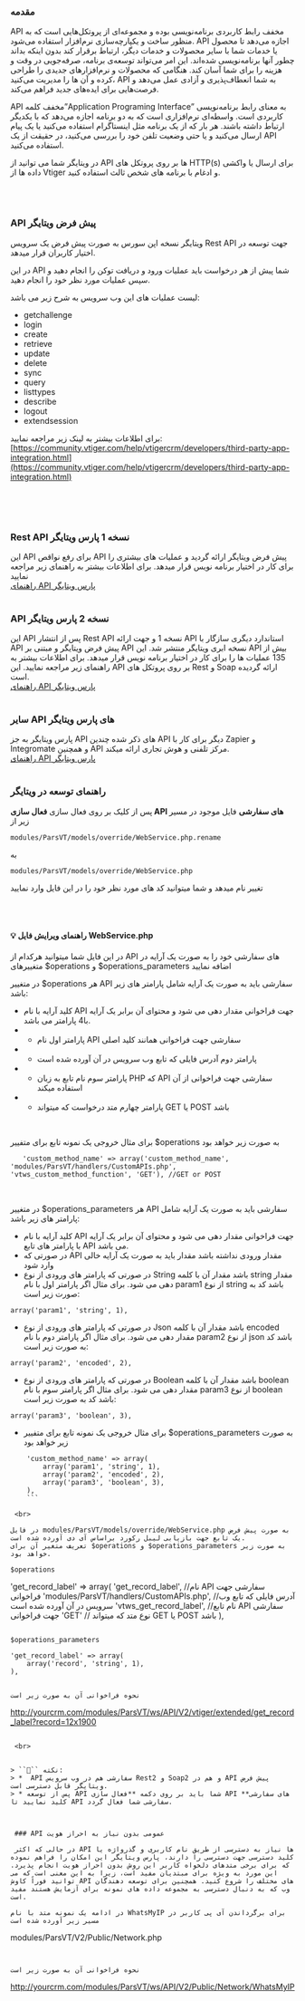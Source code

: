 ### مقدمه 
API مخفف رابط  کاربردی برنامه‌نویسی بوده و مجموعه‌ای از پروتکل‌هایی است که به منظور ساخت و یکپارچه‌سازی نرم‌افزار استفاده می‌شود. API اجازه می‌دهد تا محصول یا خدمات شما با سایر محصولات و خدمات دیگر، ارتباط برقرار کند بدون اینکه بداند چطور آنها برنامه‌نویسی شده‌اند. این امر می‌تواند توسعه‌ی برنامه، صرفه‌جویی در وقت و هزینه را برای شما آسان کند. هنگامی که محصولات و نرم‌افزارهای جدیدی را طراحی کرده و آن ها را مدیریت می‌کنید، API به شما انعطاف‌پذیری و آزادی عمل می‌دهد و فرصت‌هایی برای ایده‌های جدید فراهم می‌کند.

API مخفف کلمه”Application Programing Interface” به معنای رابط برنامه‌نویسی کاربردی است. واسطه‌ای نرم‌افزاری است که به دو برنامه اجازه می‌دهد که با یکدیگر ارتباط داشته باشند. هر بار که از یک برنامه مثل اینستاگرام استفاده می‌کنید یا یک پیام ارسال می‌کنید و یا حتی وضعیت تلفن خود را بررسی می‌کنید، در حقیقت از یک API استفاده می‌کنید.

در ویتایگر شما می توانید از API ها بر روی پروتکل های HTTP(s) برای ارسال یا واکشی داده ها از Vtiger و ادغام با برنامه های شخص ثالث استفاده کنید.

 <br>
 <br>
 
 ### API پیش فرض ویتایگر
ویتایگر نسخه اپن سورس به صورت پیش فرض یک سرویس Rest API جهت توسعه در اختیار کاربران قرار میدهد. 

در این API شما پیش از هر درخواست باید عملیات ورود و دریافت توکن را انجام دهید و سپس  عملیات مورد نظر خود را انجام دهید.

لیست عملیات های این وب سرویس به شرح زیر می باشد:

* getchallenge
* login
* create
* retrieve
* update
* delete
* sync
* query
* listtypes
* describe
* logout
* extendsession



برای اطلاعات بیشتر به لینک زیر مراجعه نمایید:
<br>
[https://community.vtiger.com/help/vtigercrm/developers/third-party-app-integration.html](https://community.vtiger.com/help/vtigercrm/developers/third-party-app-integration.html)
 <br>
 <br>
 
 
 <br>
 <br>

### Rest API نسخه 1 پارس ویتایگر
این API برای رفع نواقص API پیش فرض ویتایگر ارائه گردید و عملیات های بیشتری را برای کار در اختیار برنامه نویس قرار میدهد. برای اطلاعات بیشتر به راهنمای زیر مراجعه نمایید
<br>
[راهنمای API پارس ویتایگر](index.php?module=ParsVT&view=RestAPI&parent=Settings)
<br>
<br>

###  API نسخه 2 پارس ویتایگر
این API پس از انتشار Rest API نسخه 1 و جهت ارائه API استاندارد دیگری سازگار با API پیش فرض ویتایگر و مبتنی بر API نسخه ابری ویتایگر منتشر شد.  این API بیش از 135 عملیات ها را برای کار در اختیار برنامه نویس قرار میدهد. برای اطلاعات بیشتر به راهنمای زیر مراجعه نمایید.
این API بر روی پروتکل های Rest و Soap ارائه گردیده است.
<br>
[راهنمای API پارس ویتایگر](index.php?module=ParsVT&view=RestAPI&parent=Settings)
<br>
<br>


###  سایر API های پارس ویتایگر
پارس ویتایگر به جز API های ذکر شده چندین API دیگر برای کار با Zapier و Integromate و همچنین API مرکز تلفنی و هوش تجاری ارائه میکند.
<br>
[راهنمای API پارس ویتایگر](index.php?module=ParsVT&view=RestAPI&parent=Settings)
<br>
<br>


### راهنمای توسعه در ویتایگر
پس از کلیک بر روی فعال سازی **فعال سازی API های سفارشی** فایل موجود در مسیر زیر 
از
```
modules/ParsVT/models/override/WebService.php.rename
```

به 

```
modules/ParsVT/models/override/WebService.php
```
تغییر نام میدهد و شما میتوانید کد های مورد نظر خود را در این فایل وارد نمایید

 <br>
 <br>

#### 💡 راهنمای ویرایش فایل WebService.php
در این فایل شما میتوانید هرکدام از API های سفارشی خود را به صورت یک آرایه در متغییرهای $operations و $operations_parameters اضافه نمایید


در متغییر $operations هر API سفارشی باید به صورت یک آرایه شامل پارامتر های زیر باشد:

* کلید آرایه با نام API جهت فراخوانی مقدار دهی می شود و محتوای آن برابر یک آرایه با4 پارامتر می باشد. 
* * پارامتر اول نام API سفارشی جهت فراخوانی همانند کلید اصلی
* * پارامتر دوم آدرس فایلی که تابع وب سرویس در آن آورده شده است
* * پارامتر سوم نام تابع به زبان PHP که API سفارشی جهت فراخوانی از آن استفاده میکند
* * پارامتر چهارم متد درخواست که میتواند GET یا POST باشد
 <br>

برای مثال خروجی یک نمونه تابع برای متفییر $operations به صورت زیر خواهد بود

```
   'custom_method_name' => array('custom_method_name', 'modules/ParsVT/handlers/CustomAPIs.php', 'vtws_custom_method_function', 'GET'), //GET or POST
```


 <br>

در متغییر $operations_parameters هر API سفارشی باید به صورت یک آرایه شامل پارامتر های زیر باشد:

* کلید آرایه با نام API جهت فراخوانی مقدار دهی می شود و محتوای آن برابر یک آرایه با پارامتر های تابع API می باشد. 
* در صورتی که API مقدار ورودی نداشته باشد مقدار باید به صورت یک آرایه خالی وارد شود
* در صورتی که پارامتر های ورودی از نوع String باشد مقدار آن با کلمه string مقدار دهی می شود. برای مثال اگر پارامتر اول با نام param1 از نوع string باشد کد به صورت زیر است:
```
array('param1', 'string', 1),
```

* در صورتی که پارامتر های ورودی از نوع Json باشد مقدار آن با کلمه encoded مقدار دهی می شود. برای مثال اگر پارامتر دوم با نام param2 از نوع json باشد کد به صورت زیر است:
```
array('param2', 'encoded', 2),
```

* در صورتی که پارامتر های ورودی از نوع Boolean باشد مقدار آن با کلمه boolean مقدار دهی می شود. برای مثال اگر پارامتر سوم با نام param3 از نوع boolean باشد کد به صورت زیر است:
```
array('param3', 'boolean', 3),
```

* برای مثال خروجی یک نمونه تابع برای متفییر $operations_parameters به صورت زیر خواهد بود

```
    'custom_method_name' => array(
        array('param1', 'string', 1),
        array('param2', 'encoded', 2),
        array('param3', 'boolean', 3),
    ),
    ```

 <br>

در فایل modules/ParsVT/models/override/WebService.php به صورت پیش فرض یک تابع جهت بازیابی لیبل رکورد براساس آی دی آورده شده است.
تعریف متغیر آن برای $operations و $operations_parameters به صورت زیر خواهد بود.

$operations
```
  'get_record_label' => array(
      'get_record_label',  //نام API سفارشی جهت فراخوانی
      'modules/ParsVT/handlers/CustomAPIs.php',  //آدرس فایلی که تابع وب سرویس در آن آورده شده است
      'vtws_get_record_label', //نام تابع API سفارشی جهت فراخوانی
      'GET'  // نوع متد که میتواند GET یا POST باشد
     ),
```

$operations_parameters
```
    'get_record_label' => array(
        array('record', 'string', 1),
    ),
```

نحوه فراخوانی آن به صورت زیر است
```
http://yourcrm.com/modules/ParsVT/ws/API/V2/vtiger/extended/get_record_label?record=12x1900
```

 <br>


> ``📝`` نکته:
> *  API سفارشی هم در وب سرویس Rest2 و Soap2 و هم در API پیش فرض ویتایگر قابل دسترسی است.
> * پس از توسعه API شما باید بر روی دکمه **فعال سازی API های سفارشی** کلید نمایید تا API سفارشی شما فعال گردد.



 ### API عمومی بدون نیاز به احراز هویت
 
 در حالی که اکثر API ها نیاز به دسترسی از طریق نام کاربری و گذرواژه یا کلید دسترسی جهت دسترسی را دارند، پارس ویتایگر این امکان را فراهم نموده که برای برخی متدهای دلخواه کاربر این روش بدون احراز هویت انجام پذیرد. این مورد به ویژه برای مبتدیان مفید است، زیرا به این معنی است که می توانید فوراً کاوش API های مختلف را شروع کنید. همچنین برای توسعه دهندگان وب که به دنبال دسترسی به مجموعه داده های نمونه برای آزمایش هستند مفید است.

در ادامه یک نمونه متد با نام WhatsMyIP برای برگرداندن آی پی کاربر در مسیر زیر آورده شده است
```
modules/ParsVT/V2/Public/Network.php
```


نحوه فراخوانی آن به صورت زیر است
```
http://yourcrm.com/modules/ParsVT/ws/API/V2/Public/Network/WhatsMyIP
```
 
 
